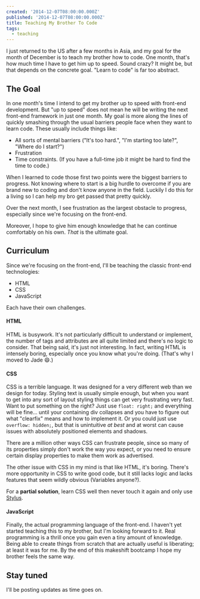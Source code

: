 ```yaml
---
created: '2014-12-07T08:00:00.000Z'
published: '2014-12-07T08:00:00.000Z'
title: Teaching My Brother To Code
tags:
  - teaching
---
```


I just returned to the US after a few months in Asia, and my goal for the month of December is to teach my brother how to code. One month, that's how much time I have to get him up to speed. Sound crazy? It might be, but that depends on the concrete goal. "Learn to code" is far too abstract.

## The Goal

In one month's time I intend to get my brother up to speed with front-end development. But "up to speed" does not mean he will be writing the next front-end framework in just one month. My goal is more along the lines of quickly smashing through the usual barriers people face when they want to learn code. These usually include things like:

* All sorts of mental barriers ("It's too hard.", "I'm starting too late?", "Where do I start?")
* Frustration
* Time constraints. (If you have a full-time job it might be hard to find the time to code.)

When I learned to code those first two points were the biggest barriers to progress. Not knowing where to start is a big hurdle to overcome if you are brand new to coding and don't know anyone in the field. Luckily I do this for a living so I can help my bro get passed that pretty quickly.

Over the next month, I see frustration as the largest obstacle to progress, especially since we're focusing on the front-end.

Moreover, I hope to give him enough knowledge that he can continue comfortably on his own. _That_ is the ultimate goal.

## Curriculum

Since we're focusing on the front-end, I'll be teaching the classic front-end technologies:

* HTML
* CSS
* JavaScript

Each have their own challenges.

#### HTML

HTML is busywork. It's not particularly difficult to understand or implement, the number of tags and attributes are all quite limited and there's no logic to consider. That being said, it's just not interesting. In fact, writing HTML is intensely boring, especially once you know what you're doing. (That's why I moved to Jade 😄.)

#### CSS

CSS is a terrible language. It was designed for a very different web than we design for today. Styling text is usually simple enough, but when you want to get into any sort of layout styling things can get very frustrating very fast. Want to put something on the right? Just use `float: right;` and everything will be fine... until your containing div collapses and you have to figure out what "clearfix" means and how to implement it. Or you could just use `overflow: hidden;`, but that is unintuitive _at best_ and at worst can cause issues with absolutely positioned elements and shadows.

There are a million other ways CSS can frustrate people, since so many of its properties simply don't work the way you expect, or you need to ensure certain display properties to make them work as advertised.

The other issue with CSS in my mind is that like HTML, it's boring. There's more opportunity in CSS to write good code, but it still lacks logic and lacks features that seem wildly obvious (Variables anyone?).

For a **partial solution**, learn CSS well then never touch it again and only use [Stylus][stylus].

[stylus]: http://learnboost.github.io/stylus/

#### JavaScript

Finally, the actual programming language of the front-end. I haven't yet started teaching this to my brother, but I'm looking forward to it. Real programming is a thrill once you gain even a tiny amount of knowledge. Being able to create things from scratch that are actually useful is liberating; at least it was for me. By the end of this makeshift bootcamp I hope my brother feels the same way.

## Stay tuned

I'll be posting updates as time goes on.